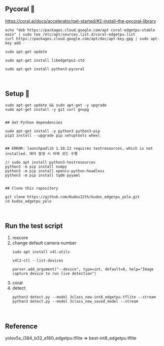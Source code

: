 ## Pycoral 🐚

https://coral.ai/docs/accelerator/get-started/#2-install-the-pycoral-library


```
echo "deb https://packages.cloud.google.com/apt coral-edgetpu-stable main" | sudo tee /etc/apt/sources.list.d/coral-edgetpu.list
curl https://packages.cloud.google.com/apt/doc/apt-key.gpg | sudo apt-key add -

sudo apt-get update

sudo apt-get install libedgetpu1-std

sudo apt-get install python3-pycoral
```

<br>

## Setup 🔨

```
sudo apt-get update && sudo apt-get -y upgrade
sudo apt-get install -y git curl gnupg


## Get Python dependencies

sudo apt-get install -y python3 python3-pip
pip3 install --upgrade pip setuptools wheel


## ERROR: launchpadlib 1.10.13 requires testresources, which is not installed. 에러 발생 시 아래 코드 수행

// sudo apt install python3-testresources
python3 -m pip install numpy
python3 -m pip install opencv-python-headless
python3 -m pip install tqdm pyyaml


## Clone this repository

git clone https://github.com/Kudos12th/kudos_edgetpu_yolo.git
cd kudos_edgetpu_yolo
```

<br>

## Run the test script

1. roscore
2. change default camera number
    ```
    sudo apt install v4l-utils
    
    v4l2-ctl --list-devices
    
    parser.add_argument("--device", type=int, default=0, help="Image capture device to run live detection")
    ```
4. coral
5. detect
    ```
    python3 detect.py --model 3class_new-int8_edgetpu.tflite --stream
    python3 detect.py --model 3class_new_saved_model --stream
    ```


<br>

## Reference

yolov5s_i384_b32_e160_edgetpu.tflite => best-int8_edgetpu.tflite



